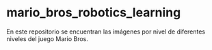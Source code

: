 # mario_bros_robotics_learning
En este repositorio se encuentran las imágenes por nivel de diferentes niveles del juego Mario Bros. 
